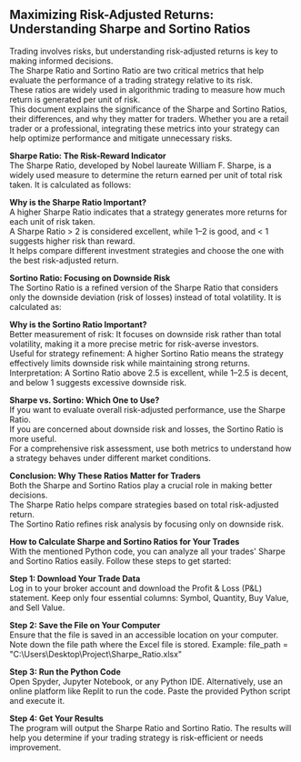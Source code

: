 ## Maximizing Risk-Adjusted Returns: Understanding Sharpe and Sortino Ratios
Trading involves risks, but understanding risk-adjusted returns is key to making informed decisions.<br /> 
The Sharpe Ratio and Sortino Ratio are two critical metrics that help evaluate the performance of a trading strategy relative to its risk.<br />
These ratios are widely used in algorithmic trading to measure how much return is generated per unit of risk.<br />
This document explains the significance of the Sharpe and Sortino Ratios, their differences, and why they matter for traders. Whether you are a retail trader or a professional, integrating these metrics into your strategy can help optimize performance and mitigate unnecessary risks.


**Sharpe Ratio: The Risk-Reward Indicator** <br />
The Sharpe Ratio, developed by Nobel laureate William F. Sharpe, is a widely used measure to determine the return earned per unit of total risk taken. It is calculated as follows:<br />

**Why is the Sharpe Ratio Important?** <br />
A higher Sharpe Ratio indicates that a strategy generates more returns for each unit of risk taken.<br />
A Sharpe Ratio > 2 is considered excellent, while 1–2 is good, and < 1 suggests higher risk than reward.<br />
It helps compare different investment strategies and choose the one with the best risk-adjusted return.<br />


**Sortino Ratio: Focusing on Downside Risk**  <br />
The Sortino Ratio is a refined version of the Sharpe Ratio that considers only the downside deviation (risk of losses) instead of total volatility. It is calculated as:<br />

**Why is the Sortino Ratio Important?** <br />
Better measurement of risk: It focuses on downside risk rather than total volatility, making it a more precise metric for risk-averse investors.<br />
Useful for strategy refinement: A higher Sortino Ratio means the strategy effectively limits downside risk while maintaining strong returns.<br />
Interpretation: A Sortino Ratio above 2.5 is excellent, while 1–2.5 is decent, and below 1 suggests excessive downside risk.<br />


**Sharpe vs. Sortino: Which One to Use?** <br />
If you want to evaluate overall risk-adjusted performance, use the Sharpe Ratio.<br />
If you are concerned about downside risk and losses, the Sortino Ratio is more useful.<br />
For a comprehensive risk assessment, use both metrics to understand how a strategy behaves under different market conditions.<br />

**Conclusion: Why These Ratios Matter for Traders** <br />
Both the Sharpe and Sortino Ratios play a crucial role in making better decisions.<br />
The Sharpe Ratio helps compare strategies based on total risk-adjusted return.<br />
The Sortino Ratio refines risk analysis by focusing only on downside risk.<br />




**How to Calculate Sharpe and Sortino Ratios for Your Trades** <br />
With the mentioned Python code, you can analyze all your trades' Sharpe and Sortino Ratios easily. Follow these steps to get started:

**Step 1: Download Your Trade Data** <br />
Log in to your broker account and download the Profit & Loss (P&L) statement.
Keep only four essential columns: Symbol, Quantity, Buy Value, and Sell Value.

**Step 2: Save the File on Your Computer** <br />
Ensure that the file is saved in an accessible location on your computer.
Note down the file path where the Excel file is stored. Example:
file_path = "C:\\Users\\Desktop\\Project\\Sharpe_Ratio.xlsx"

**Step 3: Run the Python Code** <br />
Open Spyder, Jupyter Notebook, or any Python IDE.
Alternatively, use an online platform like Replit to run the code.
Paste the provided Python script and execute it.

**Step 4: Get Your Results** <br />
The program will output the Sharpe Ratio and Sortino Ratio.
The results will help you determine if your trading strategy is risk-efficient or needs improvement.


